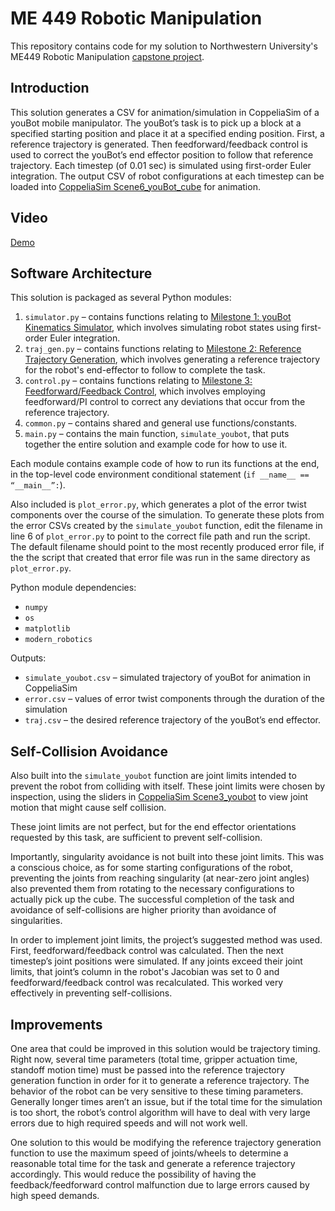 # ME 449 Robotic Manipulation
This repository contains code for my solution to Northwestern University's ME449 Robotic Manipulation [capstone project](http://hades.mech.northwestern.edu/index.php/Mobile_Manipulation_Capstone_2022).

## Introduction
This solution generates a CSV for animation/simulation in CoppeliaSim of a youBot mobile manipulator. The youBot’s task is to pick up a block at a specified starting position and place it at a specified ending position. First, a reference trajectory is generated. Then feedforward/feedback control is used to correct the youBot’s end effector position to follow that reference trajectory. Each timestep (of 0.01 sec) is simulated using first-order Euler integration. The output CSV of robot configurations at each timestep can be loaded into [CoppeliaSim Scene6_youBot_cube](http://hades.mech.northwestern.edu/index.php/CoppeliaSim_Introduction#Scene_6:_CSV_Mobile_Manipulation_youBot) for animation.

## Video

[Demo](https://user-images.githubusercontent.com/113186159/207950676-59f4c977-5b5b-4e97-9b56-85e5ac07f1c0.mp4)

## Software Architecture
This solution is packaged as several Python modules:
1. `simulator.py` – contains functions relating to [Milestone 1: youBot Kinematics Simulator](http://hades.mech.northwestern.edu/index.php/Mobile_Manipulation_Capstone_2022#Milestone_1:_youBot_Kinematics_Simulator_and_csv_Output), which involves simulating robot states using first-order Euler integration.
2. `traj_gen.py` – contains functions relating to [Milestone 2: Reference Trajectory Generation](http://hades.mech.northwestern.edu/index.php/Mobile_Manipulation_Capstone_2022#Milestone_2:_Reference_Trajectory_Generation), which involves generating a reference trajectory for the robot's end-effector to follow to complete the task.
3. `control.py` – contains functions relating to [Milestone 3: Feedforward/Feedback Control](http://hades.mech.northwestern.edu/index.php/Mobile_Manipulation_Capstone_2022#Milestone_3:_Feedforward_Control), which involves employing feedforward/PI control to correct any deviations that occur from the reference trajectory.
4. `common.py` – contains shared and general use functions/constants.
5. `main.py` – contains the main function, `simulate_youbot`, that puts together the entire solution and example code for how to use it.

Each module contains example code of how to run its functions at the end, in the top-level code environment conditional statement (`if __name__ == “__main__”:`).

Also included is `plot_error.py`, which generates a plot of the error twist components over the course of the simulation. To generate these plots from the error CSVs created by the `simulate_youbot` function, edit the filename in line 6 of `plot_error.py` to point to the correct file path and run the script. The default filename should point to the most recently produced error file, if the the script that created that error file was run in the same directory as `plot_error.py`.

Python module dependencies:
- `numpy`
- `os`
- `matplotlib`
- `modern_robotics`

Outputs:
- `simulate_youbot.csv` – simulated trajectory of youBot for animation in CoppeliaSim
- `error.csv` – values of error twist components through the duration of the simulation
- `traj.csv` – the desired reference trajectory of the youBot’s end effector.

## Self-Collision Avoidance
Also built into the `simulate_youbot` function are joint limits intended to prevent the robot from colliding with itself. These joint limits were chosen by inspection, using the sliders in [CoppeliaSim Scene3_youbot](http://hades.mech.northwestern.edu/index.php/CoppeliaSim_Introduction#Scene_3:_Interactive_youBot) to view joint motion that might cause self collision.

These joint limits are not perfect, but for the end effector orientations requested by this task, are sufficient to prevent self-collision.

Importantly, singularity avoidance is not built into these joint limits. This was a conscious choice, as for some starting configurations of the robot, preventing the joints from reaching singularity (at near-zero joint angles) also prevented them from rotating to the necessary configurations to actually pick up the cube. The successful completion of the task and avoidance of self-collisions are higher priority than avoidance of singularities.

In order to implement joint limits, the project’s suggested method was used. First, feedforward/feedback control was calculated. Then the next timestep’s joint positions were simulated. If any joints exceed their joint limits, that joint’s column in the robot's Jacobian was set to 0 and feedforward/feedback control was recalculated. This worked very effectively in preventing self-collisions.

## Improvements
One area that could be improved in this solution would be trajectory timing. Right now, several time parameters (total time, gripper actuation time, standoff motion time) must be passed into the reference trajectory generation function in order for it to generate a reference trajectory. The behavior of the robot can be very sensitive to these timing parameters. Generally longer times aren’t an issue, but if the total time for the simulation is too short, the robot’s control algorithm will have to deal with very large errors due to high required speeds and will not work well.

One solution to this would be modifying the reference trajectory generation function to use the maximum speed of joints/wheels to determine a reasonable total time for the task and generate a reference trajectory accordingly. This would reduce the possibility of having the feedback/feedforward control malfunction due to large errors caused by high speed demands.
